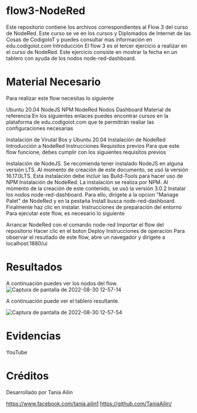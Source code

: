 # flow3-NodeRed
Este repositorio contiene los archivos correspondientes al Flow 3 del curso de NodeRed. Este curso se ve en los cursos y Diplomados de Internet de las Cosas de CodigoIoT y puedes consultar mas información en edu.codigoiot.com
Introducción
El flow 3 es el tercer ejercicio a realizar en el curso de NodeRed. Este ejercicio consiste en mostrar la fecha en un tablero con ayuda de los nodos node-red-dashboard.

# Material Necesario
Para realizar este flow necesitas lo siguiente

Ubuntu 20.04
NodeJS
NPM
NodeRed
Nodos Dashboard
Material de referencia
En los siguientes enlaces puedes encontrar cursos en la plataforma de edu.codigoiot.com que te permitirán realiar las configuraciones necesarias

Instalación de Virutal Box y Ubuntu 20.04
Instalación de NodeRed
Introducción a NodeRed
Instrucciones
Requisitos previos
Para que este flow funcione, debes cumplir con los siguientes requisitos previos

Instalación de NodeJS. Se recomienda tener instalado NodeJS en alguna versión LTS. Al momento de creación de este documento, se usó la versión 16.17.0LTS. Esta instalación debe incluir las Build-Tools para hacer uso de NPM
Instalación de NodeRed. La instalación se realiza por NPM. Al momento de la creación de este contenido, se usó la versión 3.0.2
Instalar los nodos node-red-dashboard. Para ello, dirigete a la opcion "Manage Palet" de NodeRed y en la pestaña Install busca node-red-dashboard. Finalmente haz clic en instalar.
Instrucciones de preparación del entorno
Para ejecutar este flow, es necesario lo siguiente

Arrancar NodeRed con el comando node-red
Importar el flow del repositorio
Hacer clic en el boton Deploy
Instrucciones de operación
Para observar el resutlado de este flow, abre un navegador y dirígete a localhost:1880/ui

# Resultados
A continuación puedes ver los nodos del flow. 
![Captura de pantalla de 2022-08-30 12-57-14](https://user-images.githubusercontent.com/111372187/187521638-8e9280e2-ec71-4c4b-8bde-39edbe6cc805.png)

A continuación puede ver el tablero resultante.

![Captura de pantalla de 2022-08-30 12-57-54](https://user-images.githubusercontent.com/111372187/187521656-ba146246-3d2f-4866-90a0-91e160156755.png)


# Evidencias
YouTube
# Créditos
Desarrollado por Tania Ailin

https://www.facebook.com/tania.ailin1
https://github.com/TaniaAilin/
